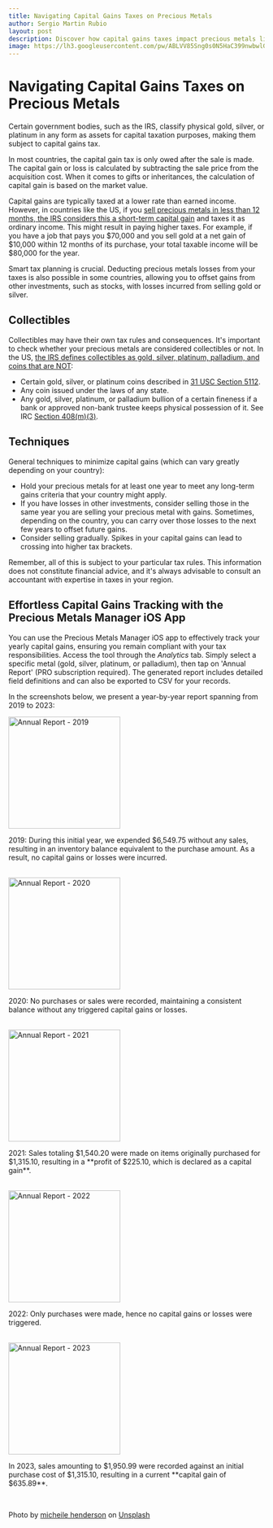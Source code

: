 ```yaml
---
title: Navigating Capital Gains Taxes on Precious Metals
author: Sergio Martin Rubio
layout: post
description: Discover how capital gains taxes impact precious metals like gold, silver, and platinum. Learn about taxation criteria, including short-term vs. long-term gains, deductions for losses, and the classification of metals as collectibles. Explore strategies to minimize taxes and explore Precious Metals app to help you filling your capital gain taxes.
image: https://lh3.googleusercontent.com/pw/ABLVV85Sng0s0N5HaC399nwbwlG6SImxMRLyr5DZQWaImXnxAxi2IEwqt-W4f6I9G62le8hCAaWN5soiYUxss8HCw94b98-4O3uoXd-yp1zGhdT0uXEd4utL3weHWqHsp_P_3nsoKzZOPhGepR_hcfBi-j2y=w1920-h1280-s-no?authuser=0
---
```


# Navigating Capital Gains Taxes on Precious Metals

Certain government bodies, such as the IRS, classify physical gold, silver, or platinum in any form as assets for capital taxation purposes, making them subject to capital gains tax.

In most countries, the capital gain tax is only owed after the sale is made. The capital gain or loss is calculated by subtracting the sale price from the acquisition cost. When it comes to gifts or inheritances, the calculation of capital gain is based on the market value.

Capital gains are typically taxed at a lower rate than earned income. However, in countries like the US, if you [sell precious metals in less than 12 months, the IRS considers this a short-term capital gain](https://www.irs.gov/taxtopics/tc409) and taxes it as ordinary income. This might result in paying higher taxes. For example, if you have a job that pays you $70,000 and you sell gold at a net gain of $10,000 within 12 months of its purchase, your total taxable income will be $80,000 for the year.

Smart tax planning is crucial. Deducting precious metals losses from your taxes is also possible in some countries, allowing you to offset gains from other investments, such as stocks, with losses incurred from selling gold or silver.

## Collectibles

Collectibles may have their own tax rules and consequences. It's important to check whether your precious metals are considered collectibles or not. In the US, [the IRS defines collectibles as gold, silver, platinum, palladium, and coins that are NOT](https://www.irs.gov/retirement-plans/investments-in-collectibles-in-individually-directed-qualified-plan-accounts):

- Certain gold, silver, or platinum coins described in [31 USC Section 5112](https://uscode.house.gov/view.xhtml?req=(title:31%20section:5112%20edition:prelim)%20OR%20(granuleid:USC-prelim-title31-section5112)&f=treesort&num=0&edition=prelim).
- Any coin issued under the laws of any state.
- Any gold, silver, platinum, or palladium bullion of a certain fineness if a bank or approved non-bank trustee keeps physical possession of it. See IRC [Section 408(m)(3)](https://uscode.house.gov/view.xhtml?req=(title:26%20section:408%20edition:prelim)%20OR%20(granuleid:USC-prelim-title26-section408)&f=treesort&edition=prelim&num=0&jumpTo=true#substructure-location_m).

## Techniques

General techniques to minimize capital gains (which can vary greatly depending on your country):

- Hold your precious metals for at least one year to meet any long-term gains criteria that your country might apply.
- If you have losses in other investments, consider selling those in the same year you are selling your precious metal with gains. Sometimes, depending on the country, you can carry over those losses to the next few years to offset future gains.
- Consider selling gradually. Spikes in your capital gains can lead to crossing into higher tax brackets.

Remember, all of this is subject to your particular tax rules. This information does not constitute financial advice, and it's always advisable to consult an accountant with expertise in taxes in your region.

## Effortless Capital Gains Tracking with the Precious Metals Manager iOS App

You can use the Precious Metals Manager iOS app to effectively track your yearly capital gains, ensuring you remain compliant with your tax responsibilities. Access the tool through the *Analytics* tab. Simply select a specific metal (gold, silver, platinum, or palladium), then tap on 'Annual Report' (PRO subscription required). The generated report includes detailed field definitions and can also be exported to CSV for your records.

In the screenshots below, we present a year-by-year report spanning from 2019 to 2023:

<div class="row">
    <div class="col-md-4">
        <img class="rounded" width="220" src="https://lh3.googleusercontent.com/pw/ABLVV86OBQ6ymyGS91CzJiYsD1VwupHI_1q6az5HZCXDrSKEDiJn6bENqBs9YbX-wEhiUOPA3DF6JoF3ZflxUZpRIRsrM3Q29YFB3PT4p7DgOIizZVK8ZfyWdRfkwpIX6k_y77fmPA3v6b-hQNIqNgPOL0ci=w922-h2000-s-no?authuser=0" alt="Annual Report - 2019" />
    </div>
    <div class="col-md-8">
        <p>2019: During this initial year, we expended $6,549.75 without any sales, resulting in an inventory balance equivalent to the purchase amount. As a result, no capital gains or losses were incurred.</p>
    </div>
</div>
<br>
<div class="row">
    <div class="col-md-4">
        <img class="rounded" width="220" src="https://lh3.googleusercontent.com/pw/ABLVV869lk8jDtxn1Q6PxCIE0lQZC7fQwiXwE20L5IVgpnA9Rd5vwUGW_SWyBiWi3KPFLcbXzz_7mGrLDyKmAPPDrZOkEJDzqDjQG6Uhw2QTphrUl5AdNGVrvXuQteQICOknoa5YiTHCehhnbl9ehiclZsfx=w922-h2000-s-no?authuser=0" alt="Annual Report - 2020" />
    </div>
    <div class="col-md-8">
        <p>2020: No purchases or sales were recorded, maintaining a consistent balance without any triggered capital gains or losses.</p>
    </div>
</div>
<br>
<div class="row">
    <div class="col-md-4">
        <img class="rounded" width="220" src="https://lh3.googleusercontent.com/pw/ABLVV86aFA3nmGogWfC58Uzs12pbY_4tAdqpuz8stCa8YP7Q7lb7JtRW5x4Wr27PjDRZpfFVo2-oJCwxiH4QWcjNs0J1pvY5pv5KVXoMX6B4RKUryvEAzVF4sovAl7hK851t7vro9_P6nItm-TdRdtR_b3yO=w922-h2000-s-no?authuser=0" alt="Annual Report - 2021" />
    </div>
    <div class="col-md-8">
        <p>2021: Sales totaling $1,540.20 were made on items originally purchased for $1,315.10, resulting in a **profit of $225.10, which is declared as a capital gain**.</p>
    </div>
</div>
<br>
<div class="row">
    <div class="col-md-4">
        <img class="rounded" width="220" src="https://lh3.googleusercontent.com/pw/ABLVV846jKHtJ6JsE2jW_dQ4Oa51wROgqrxr8Oo6EUO_1z0mpmXT2kU69RVYCYuOUbV7t4QZHbB_v-ur3FbPwV16gkJ2Gr-6pkXjvZvTren64f7sFU7-Ps-LhZnxgRVkrrNJTLBPlkvEppEimlj85YX4yhJf=w922-h2000-s-no?authuser=0" alt="Annual Report - 2022" />
    </div>
    <div class="col-md-8">
        <p>2022: Only purchases were made, hence no capital gains or losses were triggered.</p>
    </div>
</div>
<br>
<div class="row">
    <div class="col-md-4">
        <img class="rounded" width="220" src="https://lh3.googleusercontent.com/pw/ABLVV86Pixs0Pcjd2EBJu0xyr3Vol8c8sNxW_gyR0iEpz9-2rMADQLnaRC3GzLkzNOLZXagriKU9EamMQN1KhLW4p5SCxAdQ04cJv2tNX33SEcRyzW7FOpMRPgEcOkyfFSExx1IQSGNwQBpnY3s_280fz0zi=w922-h2000-s-no?authuser=0" alt="Annual Report - 2023" />
    </div>
    <div class="col-md-8">
        <p>In 2023, sales amounting to $1,950.99 were recorded against an initial purchase cost of $1,315.10, resulting in a current **capital gain of $635.89**.</p>
    </div>
</div>
<br>

Photo by <a href="https://unsplash.com/@micheile?utm_content=creditCopyText&utm_medium=referral&utm_source=unsplash">micheile henderson</a> on <a href="https://unsplash.com/photos/green-plant-in-clear-glass-cup-SoT4-mZhyhE?utm_content=creditCopyText&utm_medium=referral&utm_source=unsplash">Unsplash</a>
